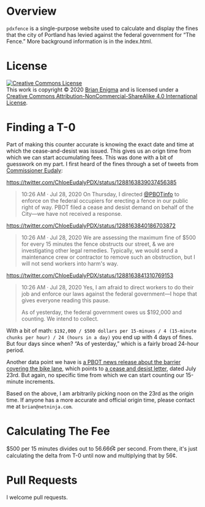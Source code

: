 # Overview

`pdxfence` is a single-purpose website used to calculate and display the fines that the city of Portland has levied against the federal government for “The Fence.” More background information is in the index.html.

# License

<a rel="license" href="http://creativecommons.org/licenses/by-nc-sa/4.0/"><img alt="Creative Commons License" style="border-width:0" src="https://i.creativecommons.org/l/by-nc-sa/4.0/88x31.png" /></a><br />This work is copyright © 2020 [Brian Enigma](https://brianenigma.com) and is licensed under a <a rel="license" href="http://creativecommons.org/licenses/by-nc-sa/4.0/">Creative Commons Attribution-NonCommercial-ShareAlike 4.0 International License</a>.

# Finding a T-0

Part of making this counter accurate is knowing the exact date and time at which the cease-and-desist was issued. This gives us an orign time from which we can start accumulating fees. This was done with a bit of guesswork on my part. I first heard of the fines through a set of tweets from [Commissioner Eudaly](https://twitter.com/ChloeEudalyPDX):

<https://twitter.com/ChloeEudalyPDX/status/1288163839037456385>

> 10:26 AM · Jul 28, 2020
> On Thursday, I directed [@PBOTinfo](https://twitter.com/PBOTinfo) to enforce on the federal occupiers for erecting a fence in our public right of way. PBOT filed a cease and desist demand on behalf of the City—we have not received a response.

<https://twitter.com/ChloeEudalyPDX/status/1288163840186703872>

> 10:26 AM · Jul 28, 2020
> We are assessing the maximum fine of $500 for every 15 minutes the fence obstructs our street, & we are investigating other legal remedies. Typically, we would send a maintenance crew or contractor to remove such an obstruction, but I will not send workers into harm's way.

<https://twitter.com/ChloeEudalyPDX/status/1288163841310769153>

> 10:26 AM · Jul 28, 2020
> Yes, I am afraid to direct workers to do their job and enforce our laws against the federal government—I hope that gives everyone reading this pause. 
> 
> As of yesterday, the federal government owes us $192,000 and counting. We intend to collect.

With a bit of math: `$192,000 / $500 dollars per 15-minues / 4 (15-minute chunks per hour) / 24 (hours in a day)` you end up with 4 days of fines. But four days since when? “As of yesterday,” which is a fairly broad 24-hour period.

Another data point we have is [a PBOT news release about the barrier covering the bike lane](https://content.govdelivery.com/accounts/ORPORTLAND/bulletins/296f26a), which points to [a cease and desist letter](https://www.portland.gov/sites/default/files/2020-07/pbot-director-warner-to-gsa-region-10-administrator-atwood-2020-07-23.pdf?utm_medium=email&utm_source=govdelivery), dated July 23rd. But again, no specific time from which we can start counting our 15-minute increments.

Based on the above, I am arbitrarily picking noon on the 23rd as the origin time. If anyone has a more accurate and official origin time, please contact me at `brian@netninja.com`.

# Calculating The Fee

$500 per 15 minutes divides out to 56.666&#x305;¢ per second. From there, it's just calculating the delta from T-0 until now and multiplying that by 56¢.

# Pull Requests

I welcome pull requests.
